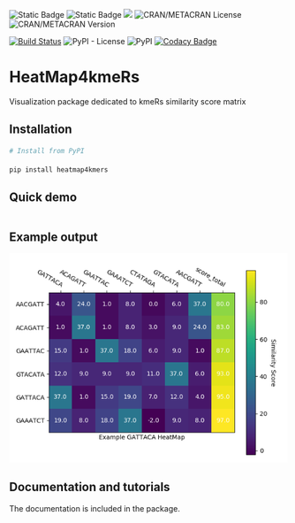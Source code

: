 ![Static Badge](https://img.shields.io/badge/A-brightgreen?style=flat&logo=Codacy&label=code%20quality)  ![Static Badge](https://img.shields.io/badge/100%25-brightgreen?style=flat&logo=Codacy&label=coverage)  ![](https://img.shields.io/badge/build-passing-brightgreen?style=flat&label=circleci)  ![CRAN/METACRAN License](https://img.shields.io/cran/l/kmeRs)  ![CRAN/METACRAN Version](https://img.shields.io/cran/v/kmeRs)



[![Build Status](https://travis-ci.com/RafalUrniaz/HeatMap4kmeRs.svg?branch=master)](https://travis-ci.com/RafalUrniaz/HeatMap4kmeRs)
![PyPI - License](https://img.shields.io/pypi/l/heatmap4kmers.svg?color=green)
![PyPI](https://img.shields.io/pypi/v/heatmap4kmers.svg?color=green)
[![Codacy Badge](https://api.codacy.com/project/badge/Grade/6b812f650f264b9ca7e720d80e2f5b28)](https://www.codacy.com/app/RafalUrniaz/HeatMap4kmeRs?utm_source=github.com&amp;utm_medium=referral&amp;utm_content=RafalUrniaz/HeatMap4kmeRs&amp;utm_campaign=Badge_Grade)

# HeatMap4kmeRs

Visualization package dedicated to kmeRs similarity score matrix

## Installation

```python
# Install from PyPI 

pip install heatmap4kmers

```

## Quick demo 

```python

```
## Example output

![Figure_2.png](Examples/Figure_2.png)


## Documentation and tutorials 

The documentation is included in the package.
